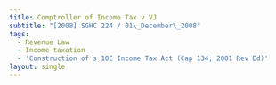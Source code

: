 ```yaml
---
title: Comptroller of Income Tax v VJ
subtitle: "[2008] SGHC 224 / 01\_December\_2008"
tags:
  - Revenue Law
  - Income taxation
  - 'Construction of s 10E Income Tax Act (Cap 134, 2001 Rev Ed)'
layout: single
---
```


